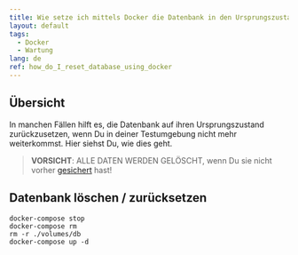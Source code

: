 ```yaml
---
title: Wie setze ich mittels Docker die Datenbank in den Ursprungszustand zurück?
layout: default
tags:  
  - Docker
  - Wartung
lang: de
ref: how_do_I_reset_database_using_docker
---
```

## Übersicht

In manchen Fällen hilft es, die Datenbank auf ihren Ursprungszustand zurückzusetzen, wenn Du in deiner Testumgebung nicht mehr weiterkommst. Hier siehst Du, wie dies geht.

>**VORSICHT**: ALLE DATEN WERDEN GELÖSCHT, wenn Du sie nicht vorher [gesichert](Wie_sichere_ich_metasfresh_docker) hast!

## Datenbank löschen / zurücksetzen

```
docker-compose stop
docker-compose rm
rm -r ./volumes/db
docker-compose up -d
```
